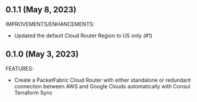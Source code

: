 ## 0.1.1  (May 8, 2023)

IMPROVEMENTS/ENHANCEMENTS:

* Updated the default Cloud Router Region to US only (#1)

## 0.1.0  (May 3, 2023)

FEATURES:

* Create a PacketFabric Cloud Router with either standalone or redundant connection between AWS and Google Clouds automatically with Consul Terraform Sync
